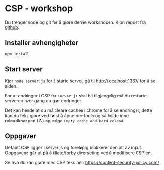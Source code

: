 # CSP - workshop

Du trenger [node](https://nodejs.org/) og [git](https://git-scm.com/downloads) for å gjøre denne workshopen. [Klon repoet fra github](https://help.github.com/en/github/creating-cloning-and-archiving-repositories/cloning-a-repository).

## Installer avhengigheter

`npm install`

## Start server

Kjør `node server.js` for å starte server, gå til [http://localhost:1337/](http://localhost:1337/) for å se siden.

For at endringer i CSP fra `server.js` skal bli tilgjengelig må du restarte serveren hver gang du gjør endringer. 

Det kan hende at du må cleare cachen i chrome for å se endringer, dette kan du feks gjøre ved først å åpne dev tools og så holde inne reloadknappen (&#8635;) og velge `Empty cache and hard reload`.


## Oppgaver
Default CSP ligger i server.js og foreløpig blokkerer den alt av input. 
Oppgavene går ut på å tillate/forby diverseting ved å modifisere CSP'en. 

Se hva du kan gjøre med CSP feks her:
https://content-security-policy.com/

